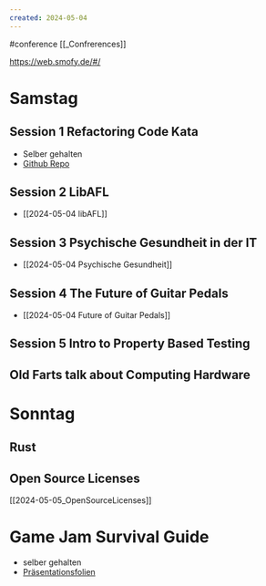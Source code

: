```yaml
---
created: 2024-05-04
---
```

#conference
[[_Confrerences]]

https://web.smofy.de/#/

# Samstag
## Session 1 Refactoring Code Kata
- Selber gehalten 
- [Github Repo](https://github.com/Laguna1989/gilded_rose_python)

## Session 2 LibAFL
- [[2024-05-04 libAFL]]
## Session 3 Psychische Gesundheit in der IT
- [[2024-05-04 Psychische Gesundheit]]
## Session 4 The Future of Guitar Pedals
- [[2024-05-04 Future of Guitar Pedals]]

## Session 5 Intro to Property Based Testing

## Old Farts talk about Computing Hardware


# Sonntag
## Rust
## Open Source Licenses
[[2024-05-05_OpenSourceLicenses]]
# Game Jam Survival Guide
- selber gehalten
- [Präsentationsfolien](https://docs.google.com/presentation/d/1BUujkrZUSKEiI-OPqHbQiH-gzgoCrV6Wz3L-FQ-yUlI/edit?usp=sharing)
